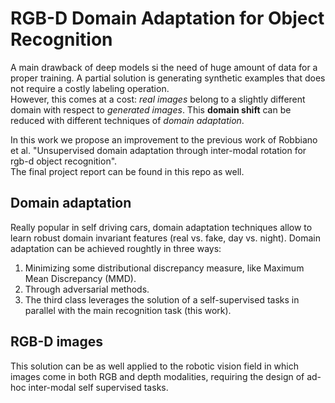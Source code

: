 # RGB-D Domain Adaptation for Object Recognition
A main drawback of deep models si the need of huge amount of data for a proper training. 
A partial solution is generating synthetic examples that does not require a costly labeling operation.  
However, this comes at a cost: *real images* belong to a slightly different domain with respect to *generated images*. 
This **domain shift** can be reduced with different techniques of *domain adaptation*.   

In this work we propose an improvement to the previous work of Robbiano et al. 
"Unsupervised domain adaptation through inter-modal rotation for rgb-d object recognition".  
The final project report can be found in this repo as well.


## Domain adaptation
Really popular in self driving cars, domain adaptation techniques allow to learn robust domain invariant features (real vs. fake, day vs. night).
Domain adaptation can be achieved roughtly in three ways:
1. Minimizing some distributional discrepancy measure, like Maximum Mean Discrepancy (MMD).
2. Through adversarial methods.
3. The third class leverages the solution of a self-supervised tasks in parallel with the main recognition task (this work).

## RGB-D images
This solution can be as well applied to the robotic vision field in which images come in both RGB and depth modalities, 
requiring the design of ad-hoc inter-modal self supervised tasks.
